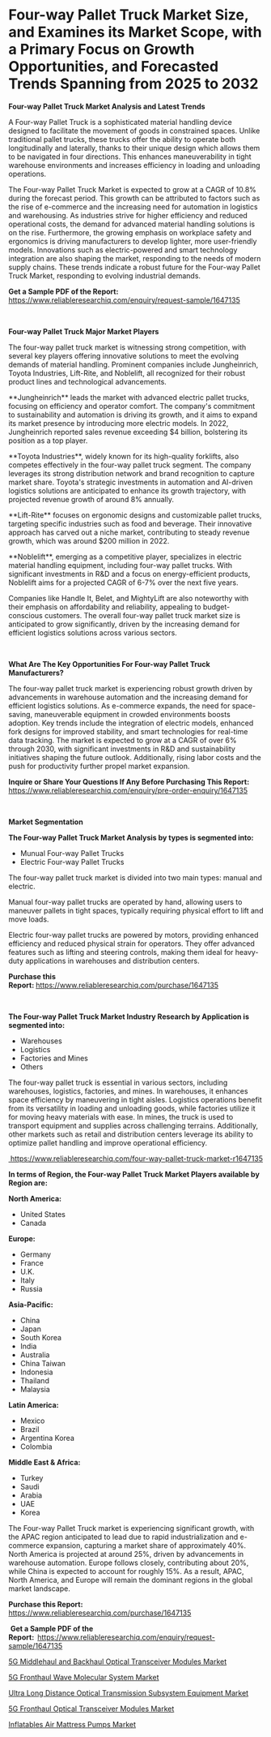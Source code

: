 <p><h1>Four-way Pallet Truck Market Size, and Examines its Market Scope, with a Primary Focus on Growth Opportunities, and Forecasted Trends Spanning from 2025 to 2032</h1></p><p><strong>Four-way Pallet Truck Market Analysis and Latest Trends</strong></p>
<p><p>A Four-way Pallet Truck is a sophisticated material handling device designed to facilitate the movement of goods in constrained spaces. Unlike traditional pallet trucks, these trucks offer the ability to operate both longitudinally and laterally, thanks to their unique design which allows them to be navigated in four directions. This enhances maneuverability in tight warehouse environments and increases efficiency in loading and unloading operations.</p><p>The Four-way Pallet Truck Market is expected to grow at a CAGR of 10.8% during the forecast period. This growth can be attributed to factors such as the rise of e-commerce and the increasing need for automation in logistics and warehousing. As industries strive for higher efficiency and reduced operational costs, the demand for advanced material handling solutions is on the rise. Furthermore, the growing emphasis on workplace safety and ergonomics is driving manufacturers to develop lighter, more user-friendly models. Innovations such as electric-powered and smart technology integration are also shaping the market, responding to the needs of modern supply chains. These trends indicate a robust future for the Four-way Pallet Truck Market, responding to evolving industrial demands.</p></p>
<p><strong>Get a Sample PDF of the Report:&nbsp;</strong> <a href="https://www.reliableresearchiq.com/enquiry/request-sample/1647135?utm_campaign=1876&utm_medium=2&utm_source=Github&utm_content=ia&utm_term=29032025&utm_id=four-way-pallet-truck">https://www.reliableresearchiq.com/enquiry/request-sample/1647135</a></p>
<p>&nbsp;</p>
<p><strong>Four-way Pallet Truck Major Market Players</strong></p>
<p><p>The four-way pallet truck market is witnessing strong competition, with several key players offering innovative solutions to meet the evolving demands of material handling. Prominent companies include Jungheinrich, Toyota Industries, Lift-Rite, and Noblelift, all recognized for their robust product lines and technological advancements.</p><p>**Jungheinrich** leads the market with advanced electric pallet trucks, focusing on efficiency and operator comfort. The company's commitment to sustainability and automation is driving its growth, and it aims to expand its market presence by introducing more electric models. In 2022, Jungheinrich reported sales revenue exceeding $4 billion, bolstering its position as a top player.</p><p>**Toyota Industries**, widely known for its high-quality forklifts, also competes effectively in the four-way pallet truck segment. The company leverages its strong distribution network and brand recognition to capture market share. Toyota's strategic investments in automation and AI-driven logistics solutions are anticipated to enhance its growth trajectory, with projected revenue growth of around 8% annually.</p><p>**Lift-Rite** focuses on ergonomic designs and customizable pallet trucks, targeting specific industries such as food and beverage. Their innovative approach has carved out a niche market, contributing to steady revenue growth, which was around $200 million in 2022.</p><p>**Noblelift**, emerging as a competitive player, specializes in electric material handling equipment, including four-way pallet trucks. With significant investments in R&D and a focus on energy-efficient products, Noblelift aims for a projected CAGR of 6-7% over the next five years.</p><p>Companies like Handle It, Belet, and MightyLift are also noteworthy with their emphasis on affordability and reliability, appealing to budget-conscious customers. The overall four-way pallet truck market size is anticipated to grow significantly, driven by the increasing demand for efficient logistics solutions across various sectors.</p></p>
<p>&nbsp;</p>
<p><strong>What Are The Key Opportunities For Four-way Pallet Truck Manufacturers?</strong></p>
<p><p>The four-way pallet truck market is experiencing robust growth driven by advancements in warehouse automation and the increasing demand for efficient logistics solutions. As e-commerce expands, the need for space-saving, maneuverable equipment in crowded environments boosts adoption. Key trends include the integration of electric models, enhanced fork designs for improved stability, and smart technologies for real-time data tracking. The market is expected to grow at a CAGR of over 6% through 2030, with significant investments in R&D and sustainability initiatives shaping the future outlook. Additionally, rising labor costs and the push for productivity further propel market expansion.</p></p>
<p><strong>Inquire or Share Your Questions If Any Before Purchasing This Report:</strong> <a href="https://www.reliableresearchiq.com/enquiry/pre-order-enquiry/1647135?utm_campaign=1876&utm_medium=2&utm_source=Github&utm_content=ia&utm_term=29032025&utm_id=four-way-pallet-truck">https://www.reliableresearchiq.com/enquiry/pre-order-enquiry/1647135</a></p>
<p>&nbsp;</p>
<p><strong>Market Segmentation</strong></p>
<p><strong>The Four-way Pallet Truck Market Analysis by types is segmented into:</strong></p>
<p><ul><li>Munual Four-way Pallet Trucks</li><li>Electric Four-way Pallet Trucks</li></ul></p>
<p><p>The four-way pallet truck market is divided into two main types: manual and electric. </p><p>Manual four-way pallet trucks are operated by hand, allowing users to maneuver pallets in tight spaces, typically requiring physical effort to lift and move loads. </p><p>Electric four-way pallet trucks are powered by motors, providing enhanced efficiency and reduced physical strain for operators. They offer advanced features such as lifting and steering controls, making them ideal for heavy-duty applications in warehouses and distribution centers.</p></p>
<p><strong>Purchase this Report:&nbsp;</strong><a href="https://www.reliableresearchiq.com/purchase/1647135?utm_campaign=1876&utm_medium=2&utm_source=Github&utm_content=ia&utm_term=29032025&utm_id=four-way-pallet-truck">https://www.reliableresearchiq.com/purchase/1647135</a></p>
<p>&nbsp;</p>
<p><strong>The Four-way Pallet Truck Market Industry Research by Application is segmented into:</strong></p>
<p><ul><li>Warehouses</li><li>Logistics</li><li>Factories and Mines</li><li>Others</li></ul></p>
<p><p>The four-way pallet truck is essential in various sectors, including warehouses, logistics, factories, and mines. In warehouses, it enhances space efficiency by maneuvering in tight aisles. Logistics operations benefit from its versatility in loading and unloading goods, while factories utilize it for moving heavy materials with ease. In mines, the truck is used to transport equipment and supplies across challenging terrains. Additionally, other markets such as retail and distribution centers leverage its ability to optimize pallet handling and improve operational efficiency.</p></p>
<p><a href="https://www.reliableresearchiq.com/four-way-pallet-truck-market-r1647135?utm_campaign=1876&utm_medium=2&utm_source=Github&utm_content=ia&utm_term=29032025&utm_id=four-way-pallet-truck">&nbsp;https://www.reliableresearchiq.com/four-way-pallet-truck-market-r1647135</a></p>
<p><strong>In terms of Region, the Four-way Pallet Truck Market Players available by Region are:</strong></p>
<p>
    <p> <strong> North America: </strong>
        <ul>
            <li>United States</li>
            <li>Canada</li>
        </ul>
        </p> 
    <p> <strong> Europe: </strong>
        <ul>
            <li>Germany</li>
            <li>France</li>
            <li>U.K.</li>
            <li>Italy</li>
            <li>Russia</li>
        </ul>
        </p> 
    <p> <strong> Asia-Pacific: </strong>
        <ul>
            <li>China</li>
            <li>Japan</li>
            <li>South Korea</li>
            <li>India</li>
            <li>Australia</li>
            <li>China Taiwan</li>
            <li>Indonesia</li>
            <li>Thailand</li>
            <li>Malaysia</li>
        </ul>
        </p> 
    <p> <strong> Latin America: </strong>
        <ul>
            <li>Mexico</li>
            <li>Brazil</li>
            <li>Argentina Korea</li>
            <li>Colombia</li>
        </ul>
        </p> 
    <p> <strong> Middle East & Africa: </strong>
        <ul>
            <li>Turkey</li>
            <li>Saudi</li>
            <li>Arabia</li>
            <li>UAE</li>
            <li>Korea</li>
        </ul>
    </p>
    </p>
<p><p>The Four-way Pallet Truck market is experiencing significant growth, with the APAC region anticipated to lead due to rapid industrialization and e-commerce expansion, capturing a market share of approximately 40%. North America is projected at around 25%, driven by advancements in warehouse automation. Europe follows closely, contributing about 20%, while China is expected to account for roughly 15%. As a result, APAC, North America, and Europe will remain the dominant regions in the global market landscape.</p></p>
<p><strong>Purchase this Report: </strong><a href="https://www.reliableresearchiq.com/purchase/1647135?utm_campaign=1876&utm_medium=2&utm_source=Github&utm_content=ia&utm_term=29032025&utm_id=four-way-pallet-truck">https://www.reliableresearchiq.com/purchase/1647135</a></p>
<p>&nbsp;<strong>Get a Sample PDF of the Report:&nbsp;&nbsp;</strong><a href="https://www.reliableresearchiq.com/enquiry/request-sample/1647135?utm_campaign=1876&utm_medium=2&utm_source=Github&utm_content=ia&utm_term=29032025&utm_id=four-way-pallet-truck">https://www.reliableresearchiq.com/enquiry/request-sample/1647135</a></p>
<p><strong></strong></p>
<p><p><a href="https://github.com/iontahoehlct/Market-Research-Report-List-1/blob/main/5g-middlehaul-and-backhaul-optical-transceiver-modules-market.md?utm_campaign=1876&utm_medium=2&utm_source=Github&utm_content=ia&utm_term=29032025&utm_id=four-way-pallet-truck">5G Middlehaul and Backhaul Optical Transceiver Modules Market</a></p><p><a href="https://github.com/drissahrouk/Market-Research-Report-List-1/blob/main/5g-fronthaul-wave-molecular-system-market.md?utm_campaign=1876&utm_medium=2&utm_source=Github&utm_content=ia&utm_term=29032025&utm_id=four-way-pallet-truck">5G Fronthaul Wave Molecular System Market</a></p><p><a href="https://github.com/kemauteve/Market-Research-Report-List-1/blob/main/ultra-long-distance-optical-transmission-subsystem-equipment-market.md?utm_campaign=1876&utm_medium=2&utm_source=Github&utm_content=ia&utm_term=29032025&utm_id=four-way-pallet-truck">Ultra Long Distance Optical Transmission Subsystem Equipment Market</a></p><p><a href="https://github.com/nxauwedaroui2/Market-Research-Report-List-1/blob/main/5g-fronthaul-optical-transceiver-modules-market.md?utm_campaign=1876&utm_medium=2&utm_source=Github&utm_content=ia&utm_term=29032025&utm_id=four-way-pallet-truck">5G Fronthaul Optical Transceiver Modules Market</a></p><p><a href="https://github.com/habyoneub/Market-Research-Report-List-1/blob/main/inflatables-air-mattress-pumps-market.md?utm_campaign=1876&utm_medium=2&utm_source=Github&utm_content=ia&utm_term=29032025&utm_id=four-way-pallet-truck">Inflatables Air Mattress Pumps Market</a></p></p>